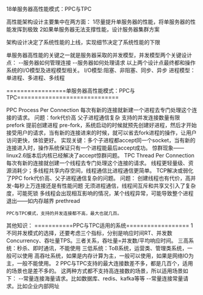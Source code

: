 18单服务器高性能模式：PPC与TPC

高性能架构设计主要集中在两方面：
    1尽量提升单服务器的性能，将单服务器的性能发挥到极致
    2如果单服务器无法支撑性能，设计服务器集群方案

架构设计决定了系统性能的上线，实现细节决定了系统性能的下限

单服务器高性能的关键之一就是服务器采取的并发模型，并发模型两个关键设计点：
    --服务器如何管理连接
    --服务器如何处理请求
以上两个设计点最终都和操作系统的I/O模型及进程模型相关。
I/O模型:阻塞、非阻塞、同步、异步
进程模型：单进程、多进程、多线程

=================单服务器高性能模式：PPC与TPC=============================

PPC
    Process Per Connection 每次有新的连接就新建一个进程去专门处理这个连接的请求。
    问题：fork代价高
          父子进程通信复杂
          支持的并发连接数量有限
    prefork 提前创建进程 pre-fork，系统启动的时候就预先创建好进程，然后才开始接受用户的请求，当有新的连接进来的时候，就可以省去fork进程的操作，让用户访问更快，体验更好。
          实现关键：多个子进程都accept同一个socket，当有新的连接进入时，操作系统保证只有一个进程能最后accept成功。
                    惊群现象——linux2.6版本后内核已经解决了accept惊群问题。
TPC
    Thread Per Connection 每次有新的连接就创建一个线程去专门处理这个连接的请求。
        线程更轻量级、资源消耗少；多线程共享内存空间，线程通信比进程通信更简单。
        TCP解决或弱化了PPC fork代价高、父子进程通信复杂的问题。
    问题：
        创建线程也有代价，高并发-每秒上万连接还是有性能问题
        无须进程通信，线程间互斥和共享又引入了复杂度，可能死锁
        多线程会出现相互影响的情况，某个线程异常，可能导致整个进程退出——如内存越界
    prethread

    PPC与TPC模式，支持的并发连接都不高，最大也就几百。

其他知识：
===========PPC与TPC适用的系统==================
1 不同并发模式的选择，还要考虑三个指标，分别是响应时间RT、并发数Concurrency、吞吐量TPS。三者关系，吞吐量=并发数/平均响应时间。
    三高系统：秒杀、即时通讯，不能使用
    三低系统：ToB系统，运营类、管理类系统，一般可以使用
    高吞吐系统，如果是内存计算为主，一般可以使用，如果是网络IO为主，一般不能使用。
2 PPC与TPC支持的最大连接数差不多，都是几百个，适用的场景也是差不多的。
  这两种方式都不支持高连接数的场景，所以适用场景如下：
    --常量连接海量请求。比如数据库、redis、kafka等等
    --常量连接常量请求。比如企业内部网址 


